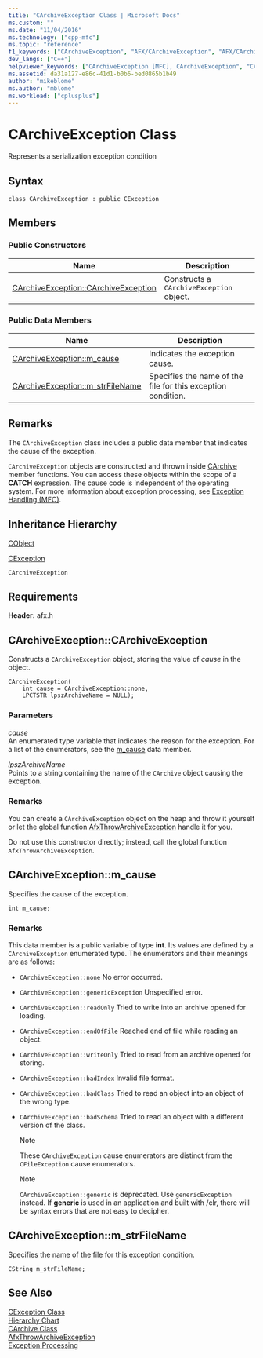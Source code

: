 ```yaml
---
title: "CArchiveException Class | Microsoft Docs"
ms.custom: ""
ms.date: "11/04/2016"
ms.technology: ["cpp-mfc"]
ms.topic: "reference"
f1_keywords: ["CArchiveException", "AFX/CArchiveException", "AFX/CArchiveException::CArchiveException", "AFX/CArchiveException::m_cause", "AFX/CArchiveException::m_strFileName"]
dev_langs: ["C++"]
helpviewer_keywords: ["CArchiveException [MFC], CArchiveException", "CArchiveException [MFC], m_cause", "CArchiveException [MFC], m_strFileName"]
ms.assetid: da31a127-e86c-41d1-b0b6-bed0865b1b49
author: "mikeblome"
ms.author: "mblome"
ms.workload: ["cplusplus"]
---
```

# CArchiveException Class
Represents a serialization exception condition  
  
## Syntax  
  
```  
class CArchiveException : public CException  
```  
  
## Members  
  
### Public Constructors  
  
|Name|Description|  
|----------|-----------------|  
|[CArchiveException::CArchiveException](#carchiveexception)|Constructs a `CArchiveException` object.|  
  
### Public Data Members  
  
|Name|Description|  
|----------|-----------------|  
|[CArchiveException::m_cause](#m_cause)|Indicates the exception cause.|  
|[CArchiveException::m_strFileName](#m_strfilename)|Specifies the name of the file for this exception condition.|  
  
## Remarks  
 The `CArchiveException` class includes a public data member that indicates the cause of the exception.  
  
 `CArchiveException` objects are constructed and thrown inside [CArchive](../../mfc/reference/carchive-class.md) member functions. You can access these objects within the scope of a **CATCH** expression. The cause code is independent of the operating system. For more information about exception processing, see [Exception Handling (MFC)](../../mfc/exception-handling-in-mfc.md).  
  
## Inheritance Hierarchy  
 [CObject](../../mfc/reference/cobject-class.md)  
  
 [CException](../../mfc/reference/cexception-class.md)  
  
 `CArchiveException`  
  
## Requirements  
 **Header:** afx.h  
  
##  <a name="carchiveexception"></a>  CArchiveException::CArchiveException  
 Constructs a `CArchiveException` object, storing the value of *cause* in the object.  
  
```  
CArchiveException(
    int cause = CArchiveException::none,  
    LPCTSTR lpszArchiveName = NULL);
```  
  
### Parameters  
 *cause*  
 An enumerated type variable that indicates the reason for the exception. For a list of the enumerators, see the [m_cause](#m_cause) data member.  
  
 *lpszArchiveName*  
 Points to a string containing the name of the `CArchive` object causing the exception.  
  
### Remarks  
 You can create a `CArchiveException` object on the heap and throw it yourself or let the global function [AfxThrowArchiveException](../../mfc/reference/exception-processing.md#afxthrowarchiveexception) handle it for you.  
  
 Do not use this constructor directly; instead, call the global function `AfxThrowArchiveException`.  
  
##  <a name="m_cause"></a>  CArchiveException::m_cause  
 Specifies the cause of the exception.  
  
```  
int m_cause;  
```  
  
### Remarks  
 This data member is a public variable of type **int**. Its values are defined by a `CArchiveException` enumerated type. The enumerators and their meanings are as follows:  
  
- `CArchiveException::none` No error occurred.  
  
- `CArchiveException::genericException` Unspecified error.  
  
- `CArchiveException::readOnly` Tried to write into an archive opened for loading.  
  
- `CArchiveException::endOfFile` Reached end of file while reading an object.  
  
- `CArchiveException::writeOnly` Tried to read from an archive opened for storing.  
  
- `CArchiveException::badIndex` Invalid file format.  
  
- `CArchiveException::badClass` Tried to read an object into an object of the wrong type.  
  
- `CArchiveException::badSchema` Tried to read an object with a different version of the class.  
  
    > [!NOTE]
    >  These `CArchiveException` cause enumerators are distinct from the `CFileException` cause enumerators.  
  
    > [!NOTE]
    > `CArchiveException::generic` is deprecated. Use `genericException` instead. If **generic** is used in an application and built with /clr, there will be syntax errors that are not easy to decipher.  
  
##  <a name="m_strfilename"></a>  CArchiveException::m_strFileName  
 Specifies the name of the file for this exception condition.  
  
```  
CString m_strFileName;  
```  
  
## See Also  
 [CException Class](../../mfc/reference/cexception-class.md)   
 [Hierarchy Chart](../../mfc/hierarchy-chart.md)   
 [CArchive Class](../../mfc/reference/carchive-class.md)   
 [AfxThrowArchiveException](../../mfc/reference/exception-processing.md#afxthrowarchiveexception)   
 [Exception Processing](../../mfc/reference/exception-processing.md)

